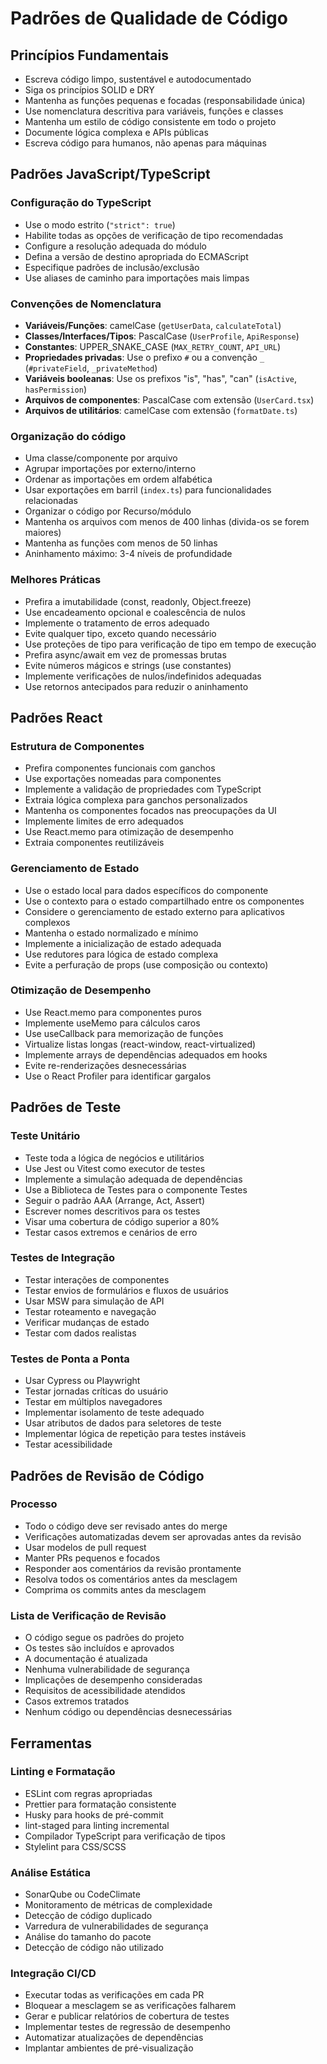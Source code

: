 # Padrões de Qualidade de Código

## Princípios Fundamentais

- Escreva código limpo, sustentável e autodocumentado
- Siga os princípios SOLID e DRY
- Mantenha as funções pequenas e focadas (responsabilidade única)
- Use nomenclatura descritiva para variáveis, funções e classes
- Mantenha um estilo de código consistente em todo o projeto
- Documente lógica complexa e APIs públicas
- Escreva código para humanos, não apenas para máquinas

## Padrões JavaScript/TypeScript

### Configuração do TypeScript

- Use o modo estrito (`"strict": true`)
- Habilite todas as opções de verificação de tipo recomendadas
- Configure a resolução adequada do módulo
- Defina a versão de destino apropriada do ECMAScript
- Especifique padrões de inclusão/exclusão
- Use aliases de caminho para importações mais limpas

### Convenções de Nomenclatura

- **Variáveis/Funções**: camelCase (`getUserData`, `calculateTotal`)
- **Classes/Interfaces/Tipos**: PascalCase (`UserProfile`, `ApiResponse`)
- **Constantes**: UPPER_SNAKE_CASE (`MAX_RETRY_COUNT`, `API_URL`)
- **Propriedades privadas**: Use o prefixo `#` ou a convenção `_` (`#privateField`, `_privateMethod`)
- **Variáveis booleanas**: Use os prefixos "is", "has", "can" (`isActive`, `hasPermission`)
- **Arquivos de componentes**: PascalCase com extensão (`UserCard.tsx`)
- **Arquivos de utilitários**: camelCase com extensão (`formatDate.ts`)

### Organização do código

- Uma classe/componente por arquivo
- Agrupar importações por externo/interno
- Ordenar as importações em ordem alfabética
- Usar exportações em barril (`index.ts`) para funcionalidades relacionadas
- Organizar o código por Recurso/módulo
- Mantenha os arquivos com menos de 400 linhas (divida-os se forem maiores)
- Mantenha as funções com menos de 50 linhas
- Aninhamento máximo: 3-4 níveis de profundidade

### Melhores Práticas

- Prefira a imutabilidade (const, readonly, Object.freeze)
- Use encadeamento opcional e coalescência de nulos
- Implemente o tratamento de erros adequado
- Evite qualquer tipo, exceto quando necessário
- Use proteções de tipo para verificação de tipo em tempo de execução
- Prefira async/await em vez de promessas brutas
- Evite números mágicos e strings (use constantes)
- Implemente verificações de nulos/indefinidos adequadas
- Use retornos antecipados para reduzir o aninhamento

## Padrões React

### Estrutura de Componentes

- Prefira componentes funcionais com ganchos
- Use exportações nomeadas para componentes
- Implemente a validação de propriedades com TypeScript
- Extraia lógica complexa para ganchos personalizados
- Mantenha os componentes focados nas preocupações da UI
- Implemente limites de erro adequados
- Use React.memo para otimização de desempenho
- Extraia componentes reutilizáveis

### Gerenciamento de Estado

- Use o estado local para dados específicos do componente
- Use o contexto para o estado compartilhado entre os componentes
- Considere o gerenciamento de estado externo para aplicativos complexos
- Mantenha o estado normalizado e mínimo
- Implemente a inicialização de estado adequada
- Use redutores para lógica de estado complexa
- Evite a perfuração de props (use composição ou contexto)

### Otimização de Desempenho

- Use React.memo para componentes puros
- Implemente useMemo para cálculos caros
- Use useCallback para memorização de funções
- Virtualize listas longas (react-window, react-virtualized)
- Implemente arrays de dependências adequados em hooks
- Evite re-renderizações desnecessárias
- Use o React Profiler para identificar gargalos

## Padrões de Teste

### Teste Unitário

- Teste toda a lógica de negócios e utilitários
- Use Jest ou Vitest como executor de testes
- Implemente a simulação adequada de dependências
- Use a Biblioteca de Testes para o componente Testes
- Seguir o padrão AAA (Arrange, Act, Assert)
- Escrever nomes descritivos para os testes
- Visar uma cobertura de código superior a 80%
- Testar casos extremos e cenários de erro

### Testes de Integração

- Testar interações de componentes
- Testar envios de formulários e fluxos de usuários
- Usar MSW para simulação de API
- Testar roteamento e navegação
- Verificar mudanças de estado
- Testar com dados realistas

### Testes de Ponta a Ponta

- Usar Cypress ou Playwright
- Testar jornadas críticas do usuário
- Testar em múltiplos navegadores
- Implementar isolamento de teste adequado
- Usar atributos de dados para seletores de teste
- Implementar lógica de repetição para testes instáveis
- Testar acessibilidade

## Padrões de Revisão de Código

### Processo

- Todo o código deve ser revisado antes do merge
- Verificações automatizadas devem ser aprovadas antes da revisão
- Usar modelos de pull request
- Manter PRs pequenos e focados
- Responder aos comentários da revisão prontamente
- Resolva todos os comentários antes da mesclagem
- Comprima os commits antes da mesclagem

### Lista de Verificação de Revisão

- O código segue os padrões do projeto
- Os testes são incluídos e aprovados
- A documentação é atualizada
- Nenhuma vulnerabilidade de segurança
- Implicações de desempenho consideradas
- Requisitos de acessibilidade atendidos
- Casos extremos tratados
- Nenhum código ou dependências desnecessárias

## Ferramentas

### Linting e Formatação

- ESLint com regras apropriadas
- Prettier para formatação consistente
- Husky para hooks de pré-commit
- lint-staged para linting incremental
- Compilador TypeScript para verificação de tipos
- Stylelint para CSS/SCSS

### Análise Estática

- SonarQube ou CodeClimate
- Monitoramento de métricas de complexidade
- Detecção de código duplicado
- Varredura de vulnerabilidades de segurança
- Análise do tamanho do pacote
- Detecção de código não utilizado

### Integração CI/CD

- Executar todas as verificações em cada PR
- Bloquear a mesclagem se as verificações falharem
- Gerar e publicar relatórios de cobertura de testes
- Implementar testes de regressão de desempenho
- Automatizar atualizações de dependências
- Implantar ambientes de pré-visualização